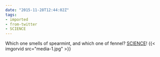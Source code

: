 ```yaml
---
date: "2015-11-28T12:44:02Z"
tags:
- imported
- from-twitter
- SCIENCE
---
```

Which one smells of spearmint, and which one of fennel? [SCIENCE](/tags/SCIENCE)! {{< imgorvid src="media-1.jpg" >}}
